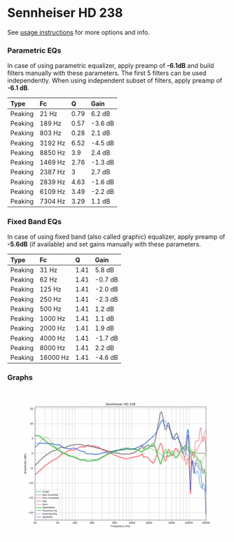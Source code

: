 # Sennheiser HD 238
See [usage instructions](https://github.com/jaakkopasanen/AutoEq#usage) for more options and info.

### Parametric EQs
In case of using parametric equalizer, apply preamp of **-6.1dB** and build filters manually
with these parameters. The first 5 filters can be used independently.
When using independent subset of filters, apply preamp of **-6.1 dB**.

| Type    | Fc      |    Q | Gain    |
|:--------|:--------|:-----|:--------|
| Peaking | 21 Hz   | 0.79 | 6.2 dB  |
| Peaking | 189 Hz  | 0.57 | -3.6 dB |
| Peaking | 803 Hz  | 0.28 | 2.1 dB  |
| Peaking | 3192 Hz | 6.52 | -4.5 dB |
| Peaking | 8850 Hz | 3.9  | 2.4 dB  |
| Peaking | 1469 Hz | 2.76 | -1.3 dB |
| Peaking | 2387 Hz | 3    | 2.7 dB  |
| Peaking | 2839 Hz | 4.63 | -1.6 dB |
| Peaking | 6109 Hz | 3.49 | -2.2 dB |
| Peaking | 7304 Hz | 3.29 | 1.1 dB  |

### Fixed Band EQs
In case of using fixed band (also called graphic) equalizer, apply preamp of **-5.6dB**
(if available) and set gains manually with these parameters.

| Type    | Fc       |    Q | Gain    |
|:--------|:---------|:-----|:--------|
| Peaking | 31 Hz    | 1.41 | 5.8 dB  |
| Peaking | 62 Hz    | 1.41 | -0.7 dB |
| Peaking | 125 Hz   | 1.41 | -2.0 dB |
| Peaking | 250 Hz   | 1.41 | -2.3 dB |
| Peaking | 500 Hz   | 1.41 | 1.2 dB  |
| Peaking | 1000 Hz  | 1.41 | 1.1 dB  |
| Peaking | 2000 Hz  | 1.41 | 1.9 dB  |
| Peaking | 4000 Hz  | 1.41 | -1.7 dB |
| Peaking | 8000 Hz  | 1.41 | 2.2 dB  |
| Peaking | 16000 Hz | 1.41 | -4.6 dB |

### Graphs
![](./Sennheiser%20HD%20238.png)